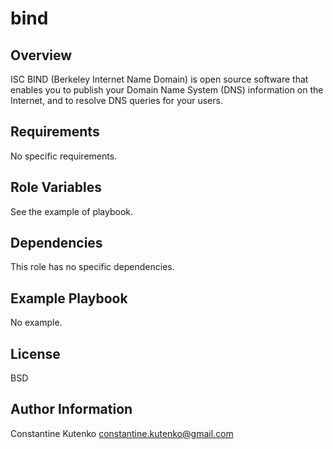 # bind

## Overview

ISC BIND (Berkeley Internet Name Domain) is open source software that enables you to publish your Domain Name System (DNS) information on the Internet, and to resolve DNS queries for your users.

## Requirements

No specific requirements.

## Role Variables

See the example of playbook.

## Dependencies

This role has no specific dependencies.

## Example Playbook

No example.

## License

BSD

## Author Information

Constantine Kutenko <constantine.kutenko@gmail.com>
